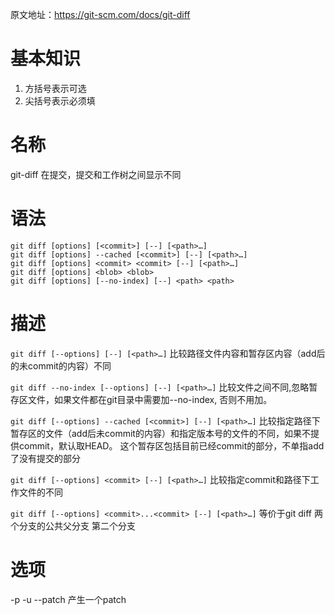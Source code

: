 原文地址：https://git-scm.com/docs/git-diff


# 基本知识
1. 方括号表示可选
2. 尖括号表示必须填
# 名称
git-diff 在提交，提交和工作树之间显示不同

# 语法

    git diff [options] [<commit>] [--] [<path>…​]
    git diff [options] --cached [<commit>] [--] [<path>…​]
    git diff [options] <commit> <commit> [--] [<path>…​]
    git diff [options] <blob> <blob>
    git diff [options] [--no-index] [--] <path> <path>

# 描述

`git diff [--options] [--] [<path>…​]` 
比较路径文件内容和暂存区内容（add后的未commit的内容）不同

`git diff --no-index [--options] [--] [<path>…​]`
比较文件之间不同,忽略暂存区文件，如果文件都在git目录中需要加--no-index,
否则不用加。

`git diff [--options] --cached [<commit>] [--] [<path>…​]`
比较指定路径下暂存区的文件（add后未commit的内容）和指定版本号的文件的不同，如果不提供commit，默认取HEAD。
这个暂存区包括目前已经commit的部分，不单指add了没有提交的部分

`git diff [--options] <commit> [--] [<path>…​]`
比较指定commit和路径下工作文件的不同

`git diff [--options] <commit>...<commit> [--] [<path>…​]`
等价于git diff 两个分支的公共父分支 第二个分支

# 选项
-p
-u
--patch
产生一个patch
